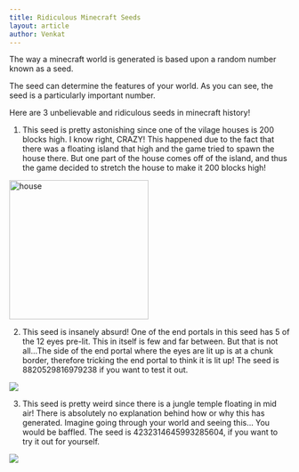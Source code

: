 ```yaml
---
title: Ridiculous Minecraft Seeds
layout: article
author: Venkat
---
```


The way a minecraft world is generated is based upon a random number known as a seed.  

The seed can determine the features of your world. As you can see, the seed is a particularly important number.  

Here are 3 unbelievable and ridiculous seeds in minecraft history!  

1) This seed is pretty astonishing since one of the vilage houses is 200 blocks high. I know right, CRAZY! This happened due to the fact that there was a floating island that high and the game tried to spawn the house there. But one part of the house comes off of the island, and thus the game decided to stretch the house to make it 200 blocks high!  

<img src=https://cdn.discordapp.com/attachments/806042818807595049/844868985106989076/Weird_village_house.png alt=house width=250>  

2) This seed is insanely absurd! One of the end portals in this seed has 5 of the 12 eyes pre-lit. This in itself is few and far between. But that is not all...The side of the end portal where the eyes are lit up is at a chunk border, therefore tricking the end portal to think it is lit up! The seed is 8820529816979238 if you want to test it out.  

![](https://cdn.discordapp.com/attachments/806042818807595049/844868892244967444/glitched_end_portal.png)  

3) This seed is pretty weird since there is a jungle temple floating in mid air! There is absolutely no explanation behind how or why this has generated. Imagine going through your world and seeing this... You would be baffled. The seed is 4232314645993285604, if you want to try it out for yourself.  

![](https://cdn.discordapp.com/attachments/806042818807595049/844868929473085470/floating_jungle_temple.png)